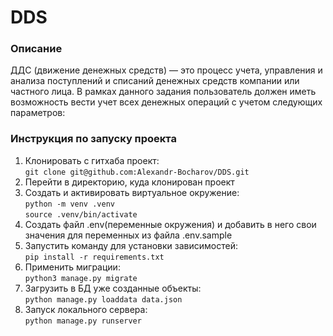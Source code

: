 # DDS  

### Описание  

ДДС (движение денежных средств) — это процесс учета, управления и анализа
поступлений и списаний денежных средств компании или частного лица. В рамках
данного задания пользователь должен иметь возможность вести учет всех денежных
операций с учетом следующих параметров:

### Инструкция по запуску проекта  

1) Клонировать с гитхаба проект:  
`git clone git@github.com:Alexandr-Bocharov/DDS.git`
2) Перейти в директорию, куда клонирован проект  
3) Создать и активировать виртуальное окружение:  
   `python -m venv .venv`  
   `source .venv/bin/activate`  
4) Создать файл .env(переменные окружения) и добавить в него свои значения для переменных из файла .env.sample  
5) Запустить команду для установки зависимостей:  
   `pip install -r requirements.txt`  
6) Применить миграции:  
   `python3 manage.py migrate`  
7) Загрузить в БД уже созданные объекты:  
   `python manage.py loaddata data.json`  
8) Запуск локального сервера:  
   `python manage.py runserver`
